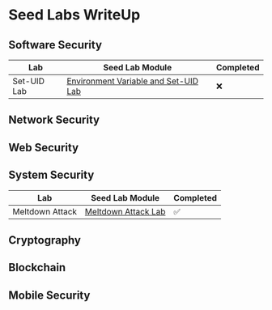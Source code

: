# Seed Labs WriteUp

## Software Security

| Lab | Seed Lab Module | Completed |
| ------ | ------ | ------ |
| Set-UID Lab | [Environment Variable and Set-UID Lab](https://seedsecuritylabs.org/Labs_20.04/Software/Environment_Variable_and_SetUID/) | :x: |


## Network Security

## Web Security

## System Security 

| Lab | Seed Lab Module | Completed |
| ------ | ------ | ------ |
| Meltdown Attack | [Meltdown Attack Lab](https://seedsecuritylabs.org/Labs_20.04/System/Meltdown_Attack/) | :white_check_mark: |

## Cryptography

## Blockchain

## Mobile Security